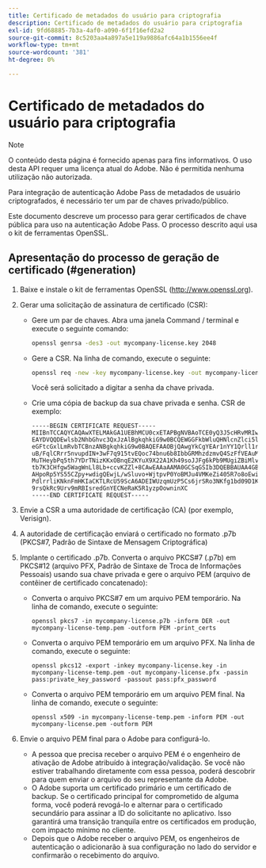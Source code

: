 ```yaml
---
title: Certificado de metadados do usuário para criptografia
description: Certificado de metadados do usuário para criptografia
exl-id: 9fd68885-7b3a-4af0-a090-6f1f16efd2a2
source-git-commit: 8c5203aa4a897a5e119a9886afc64a1b1556ee4f
workflow-type: tm+mt
source-wordcount: '381'
ht-degree: 0%

---
```



# Certificado de metadados do usuário para criptografia

>[!NOTE]
>
>O conteúdo desta página é fornecido apenas para fins informativos. O uso desta API requer uma licença atual do Adobe. Não é permitida nenhuma utilização não autorizada.

Para integração de autenticação Adobe Pass de metadados de usuário criptografados, é necessário ter um par de chaves privado/público.

Este documento descreve um processo para gerar certificados de chave pública para uso na autenticação Adobe Pass. O processo descrito aqui usa o kit de ferramentas OpenSSL.

## Apresentação do processo de geração de certificado (#generation)

1. Baixe e instale o kit de ferramentas OpenSSL (http://www.openssl.org).

1. Gerar uma solicitação de assinatura de certificado (CSR):

   * Gere um par de chaves.  Abra uma janela Command / terminal e execute o seguinte comando:

     ```bash
     openssl genrsa -des3 -out mycompany-license.key 2048
     ```

   * Gere a CSR. Na linha de comando, execute o seguinte:

     ```bash
     openssl req -new -key mycompany-license.key -out mycompany-license.csr -batch
     ```

     Você será solicitado a digitar a senha da chave privada.

   * Crie uma cópia de backup da sua chave privada e senha. CSR de exemplo:

     ```
     -----BEGIN CERTIFICATE REQUEST-----
     MIIBnTCCAQYCAQAwXTELMAkGA1UEBhMCU0cxETAPBgNVBAoTCE0yQ3J5cHRvMRIw
     EAYDVQQDEwlsb2NhbGhvc3QxJzAlBgkqhkiG9w0BCQEWGGFkbWluQHNlcnZlci5l
     eGFtcGxlLmRvbTCBnzANBgkqhkiG9w0BAQEFAAOBjQAwgYkCgYEAr1nYY1Qrll1r
     uB/FqlCRrr5nvupdIN+3wF7q915tvEQoc74bnu6b8IbbGRMhzdzmvQ4SzFfVEAuM
     MuTHeybPq5th7YDrTNizKKxOBnqE2KYuX9X22A1Kh49soJJFg6kPb9MUgiZBiMlv
     tb7K3CHfgw5WagWnLl8Lb+ccvKZZl+8CAwEAAaAAMA0GCSqGSIb3DQEBBAUAA4GB
     AHpoRp5YS55CZpy+wdigQEwjL/wSluvo+WjtpvP0YoBMJu4VMKeZi405R7o8oEwi
     PdlrrliKNknFmHKIaCKTLRcU59ScA6ADEIWUzqmUzP5Cs6jrSRo3NKfg1bd09D1K
     9rsQkRc9Urv9mRBIsredGnYECNeRaK5R1yzpOowninXC
     -----END CERTIFICATE REQUEST-----
     ```

1. Envie a CSR a uma autoridade de certificação (CA) (por exemplo, Verisign).

1. A autoridade de certificação enviará o certificado no formato .p7b (PKCS#7, Padrão de Sintaxe de Mensagem Criptográfica)

1. Implante o certificado .p7b. Converta o arquivo PKCS#7 (.p7b) em PKCS#12 (arquivo PFX, Padrão de Sintaxe de Troca de Informações Pessoais) usando sua chave privada e gere o arquivo PEM (arquivo de contêiner de certificado concatenado):

   * Converta o arquivo PKCS#7 em um arquivo PEM temporário. Na linha de comando, execute o seguinte:

     ```
     openssl pkcs7 -in mycompany-license.p7b -inform DER -out mycompany-license-temp.pem -outform PEM -print_certs
     ```

   * Converta o arquivo PEM temporário em um arquivo PFX.  Na linha de comando, execute o seguinte:

     ```
     openssl pkcs12 -export -inkey mycompany-license.key -in mycompany-license-temp.pem -out mycompany-license.pfx -passin pass:private_key_password -passout pass:pfx_password
     ```

   * Converta o arquivo PEM temporário em um arquivo PEM final. Na linha de comando, execute o seguinte:

     ```
     openssl x509 -in mycompany-license-temp.pem -inform PEM -out mycompany-license.pem -outform PEM
     ```

1. Envie o arquivo PEM final para o Adobe para configurá-lo.

   * A pessoa que precisa receber o arquivo PEM é o engenheiro de ativação de Adobe atribuído à integração/validação. Se você não estiver trabalhando diretamente com essa pessoa, poderá descobrir para quem enviar o arquivo do seu representante da Adobe.
   * O Adobe suporta um certificado primário e um certificado de backup. Se o certificado principal for comprometido de alguma forma, você poderá revogá-lo e alternar para o certificado secundário para assinar a ID do solicitante no aplicativo. Isso garantirá uma transição tranquila entre os certificados em produção, com impacto mínimo no cliente.
   * Depois que o Adobe receber o arquivo PEM, os engenheiros de autenticação o adicionarão à sua configuração no lado do servidor e confirmarão o recebimento do arquivo.
